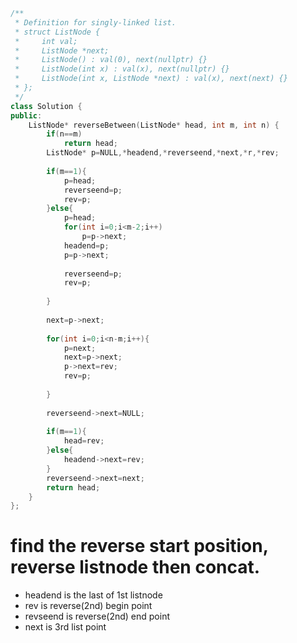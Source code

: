 ```cpp
/**
 * Definition for singly-linked list.
 * struct ListNode {
 *     int val;
 *     ListNode *next;
 *     ListNode() : val(0), next(nullptr) {}
 *     ListNode(int x) : val(x), next(nullptr) {}
 *     ListNode(int x, ListNode *next) : val(x), next(next) {}
 * };
 */
class Solution {
public:
    ListNode* reverseBetween(ListNode* head, int m, int n) {
        if(n==m)
            return head;
        ListNode* p=NULL,*headend,*reverseend,*next,*r,*rev;
        
        if(m==1){
            p=head;
            reverseend=p;
            rev=p;
        }else{
            p=head;
            for(int i=0;i<m-2;i++)   
                p=p->next;
            headend=p;
            p=p->next;
            
            reverseend=p;
            rev=p;
            
        }
        
        next=p->next;
        
        for(int i=0;i<n-m;i++){  
            p=next;
            next=p->next;
            p->next=rev;
            rev=p;
            
        }
        
        reverseend->next=NULL;
        
        if(m==1){
            head=rev;
        }else{
            headend->next=rev;
        }
        reverseend->next=next;
        return head;
    }
};
```
# find the reverse start position, reverse listnode then concat.
* headend is the last of 1st listnode
* rev is reverse(2nd) begin point
* revseend is reverse(2nd) end point
* next is 3rd list point